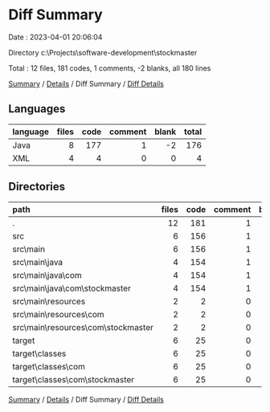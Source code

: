 # Diff Summary

Date : 2023-04-01 20:06:04

Directory c:\\Projects\\software-development\\stockmaster

Total : 12 files,  181 codes, 1 comments, -2 blanks, all 180 lines

[Summary](results.md) / [Details](details.md) / Diff Summary / [Diff Details](diff-details.md)

## Languages
| language | files | code | comment | blank | total |
| :--- | ---: | ---: | ---: | ---: | ---: |
| Java | 8 | 177 | 1 | -2 | 176 |
| XML | 4 | 4 | 0 | 0 | 4 |

## Directories
| path | files | code | comment | blank | total |
| :--- | ---: | ---: | ---: | ---: | ---: |
| . | 12 | 181 | 1 | -2 | 180 |
| src | 6 | 156 | 1 | 5 | 162 |
| src\\main | 6 | 156 | 1 | 5 | 162 |
| src\\main\\java | 4 | 154 | 1 | 5 | 160 |
| src\\main\\java\\com | 4 | 154 | 1 | 5 | 160 |
| src\\main\\java\\com\\stockmaster | 4 | 154 | 1 | 5 | 160 |
| src\\main\\resources | 2 | 2 | 0 | 0 | 2 |
| src\\main\\resources\\com | 2 | 2 | 0 | 0 | 2 |
| src\\main\\resources\\com\\stockmaster | 2 | 2 | 0 | 0 | 2 |
| target | 6 | 25 | 0 | -7 | 18 |
| target\\classes | 6 | 25 | 0 | -7 | 18 |
| target\\classes\\com | 6 | 25 | 0 | -7 | 18 |
| target\\classes\\com\\stockmaster | 6 | 25 | 0 | -7 | 18 |

[Summary](results.md) / [Details](details.md) / Diff Summary / [Diff Details](diff-details.md)